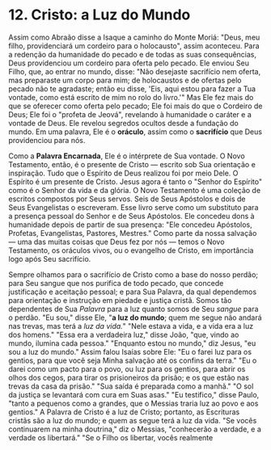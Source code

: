 # 12. Cristo: a Luz do Mundo

Assim como Abraão disse a Isaque a caminho do Monte Moriá: "Deus, meu filho, providenciará um cordeiro para o holocausto", assim aconteceu. Para a redenção da humanidade do pecado e de todas as suas consequências, Deus providenciou um cordeiro para oferta pelo pecado. Ele enviou Seu Filho, que, ao entrar no mundo, disse: "Não desejaste sacrifício nem oferta, mas preparaste um corpo para mim; de holocaustos e de ofertas pelo pecado não te agradaste; então eu disse, 'Eis, aqui estou para fazer a Tua vontade, como está escrito de mim no rolo do livro.'" Mas Ele fez mais do que se oferecer como oferta pelo pecado; Ele foi mais do que o Cordeiro de Deus; Ele foi o "profeta de Jeová", revelando à humanidade o caráter e a vontade de Deus. Ele revelou segredos ocultos desde a fundação do mundo. Em uma palavra, Ele é o **oráculo**, assim como o **sacrifício** que Deus providenciou para nós.

Como a **Palavra Encarnada**, Ele é o intérprete de Sua vontade. O Novo Testamento, então, é o presente de Cristo — escrito sob Sua orientação e inspiração. Tudo que o Espírito de Deus realizou foi por meio Dele. O Espírito é um presente de Cristo. Jesus agora é tanto o "Senhor do Espírito" como é o Senhor da vida e da glória. O Novo Testamento é uma coleção de escritos compostos por Seus servos. Seis de Seus Apóstolos e dois de Seus Evangelistas o escreveram. Esse livro serve como um substituto para a presença pessoal do Senhor e de Seus Apóstolos. Ele concedeu dons à humanidade depois de partir de sua presença: "Ele concedeu Apóstolos, Profetas, Evangelistas, Pastores, Mestres." Como parte da nossa salvação — uma das muitas coisas que Deus fez por nós — temos o Novo Testamento, os oráculos vivos, ou o evangelho de Cristo, em importância logo após Seu sacrifício.

Sempre olhamos para o sacrifício de Cristo como a base do nosso perdão; para Seu sangue que nos purifica de todo pecado, que concede justificação e aceitação pessoal; e para Sua Palavra, da qual dependemos para orientação e instrução em piedade e justiça cristã. Somos tão dependentes de Sua *Palavra* para a luz quanto somos de Seu *sangue* para o perdão. "Eu sou," disse Ele, "**a luz do mundo**; quem me segue não andará nas trevas, mas terá a *luz da vida.*" "Nele estava a vida, e a vida era a luz dos homens." "Essa era a verdadeira luz," disse João, "que, vindo ao mundo, ilumina cada pessoa." "Enquanto estou no mundo," diz Jesus, "eu sou a luz do mundo." Assim falou Isaías sobre Ele: "Eu o farei luz para os gentios, para que você seja Minha salvação até os confins da terra." "Eu o darei como um pacto para o povo, ou luz para os gentios, para abrir os olhos dos cegos, para tirar os prisioneiros da prisão; e os que estão nas trevas da casa da prisão." "Sua saída é preparada como a manhã." "O sol da justiça se levantará com cura em Suas asas." "Eu testifico," disse Paulo, "tanto a pequenos como a grandes, que o Messias traria luz ao povo e aos gentios." A Palavra de Cristo é a luz de Cristo; portanto, as Escrituras cristãs são a luz do mundo; e quem as segue terá a luz da vida. "Se vocês continuarem na minha doutrina," diz o Messias, "conhecerão a verdade, e a verdade os libertará." "Se o Filho os libertar, vocês realmente